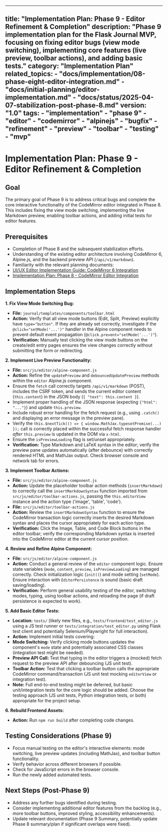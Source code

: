 ***

title: "Implementation Plan: Phase 9 - Editor Refinement & Completion"
description: "Phase 9 implementation plan for the Flask Journal MVP, focusing on fixing editor bugs (view mode switching), implementing core features (live preview, toolbar actions), and adding basic tests."
category: "Implementation Plan"
related\_topics:
\- "docs/implementation/08-phase-eight-editor-integration.md"
\- "docs/initial-planning/editor-implementation.md"
\- "docs/status/2025-04-07-stabilization-post-phase-8.md"
version: "1.0"
tags:
\- "implementation"
\- "phase 9"
\- "editor"
\- "codemirror"
\- "alpinejs"
\- "bugfix"
\- "refinement"
\- "preview"
\- "toolbar"
\- "testing"
\- "mvp"
--------

# Implementation Plan: Phase 9 - Editor Refinement & Completion

## Goal

The primary goal of Phase 9 is to address critical bugs and complete the core interactive functionality of the CodeMirror editor integrated in Phase 8. This includes fixing the view mode switching, implementing the live Markdown preview, enabling toolbar actions, and adding initial tests for editor features.

## Prerequisites

- Completion of Phase 8 and the subsequent stabilization efforts.
- Understanding of the existing editor architecture involving CodeMirror 6, Alpine.js, and the backend preview API (`/api/v1/markdown`).
- Familiarity with the relevant planning documents:
- [UI/UX Editor Implementation Guide: CodeMirror 6 Integration](../initial-planning/editor-implementation.md)
- [Implementation Plan: Phase 8 - CodeMirror Editor Integration](08-phase-eight-editor-integration.md)

## Implementation Steps

**1. Fix View Mode Switching Bug:**

- **File:** `journal/templates/components/toolbar.html`
- **Action:** Verify that all view mode buttons (Edit, Split, Preview) explicitly have `type="button"`. If they are already set correctly, investigate if the `@click="setMode('...')"` handler in the Alpine component needs to prevent default event propagation (`@click.prevent="setMode('...')"`).
- **Verification:** Manually test clicking the view mode buttons on the create/edit entry pages ensures the view changes correctly without submitting the form or redirecting.

**2. Implement Live Preview Functionality:**

- **File:** `src/js/editor/alpine-component.js`
- **Action:** Refine the `updatePreview` and `debouncedUpdatePreview` methods within the `editor` Alpine.js component.
- Ensure the `fetch` call correctly targets `/api/v1/markdown` (POST), includes the CSRF token, and sends the current editor content (`this.content`) in the JSON body (`{ "text": this.content }`).
- Implement proper handling of the JSON response (expecting `{"html": "..."}`) and update `this.preview`.
- Include robust error handling for the fetch request (e.g., using `.catch()` and displaying an error message in the preview pane).
- Verify the `this.$nextTick(() => { window.MathJax.typesetPromise(...) });` call is correctly placed within the successful fetch response handler *after* `this.preview` is updated in the DOM via `x-html`.
- Ensure the `isPreviewLoading` flag is set/unset appropriately.
- **Verification:** Type Markdown and LaTeX syntax in the editor; verify the preview pane updates automatically (after debounce) with correctly rendered HTML and MathJax output. Check browser console and network tab for errors.

**3. Implement Toolbar Actions:**

- **File:** `src/js/editor/alpine-component.js`
- **Action:** Update the placeholder toolbar action methods (`insertMarkdown`) to correctly call the `insertMarkdownSyntax` function imported from `src/js/editor/toolbar-actions.js`, passing the `this.editorView` instance and the action type ('image', 'table', 'code').
- **File:** `src/js/editor/toolbar-actions.js`
- **Action:** Review the `insertMarkdownSyntax` function to ensure the CodeMirror transaction logic correctly inserts the desired Markdown syntax and places the cursor appropriately for each action type.
- **Verification:** Click the Image, Table, and Code Block buttons in the editor toolbar; verify the corresponding Markdown syntax is inserted into the CodeMirror editor at the current cursor position.

**4. Review and Refine Alpine Component:**

- **File:** `src/js/editor/alpine-component.js`
- **Action:** Conduct a general review of the `editor` component logic. Ensure state variables (`mode`, `content`, `preview`, `isPreviewLoading`) are managed correctly. Check initialization logic (`init()`) and mode setting (`setMode`). Ensure interaction with `EditorPersistence` is sound (basic draft saving/loading).
- **Verification:** Perform general usability testing of the editor, switching modes, typing, using toolbar actions, and reloading the page (if draft persistence is expected to work).

**5. Add Basic Editor Tests:**

- **Location:** `tests/` (likely new files, e.g., `tests/frontend/test_editor.js` using a JS test runner or `tests/integration/test_editor.py` using Flask test client and potentially Selenium/Playwright for full interaction).
- **Action:** Implement initial tests covering:
- **Mode Switching:** Verify clicking mode buttons updates the component's `mode` state and potentially associated CSS classes (integration test might be needed).
- **Preview API Call:** Test that typing in the editor triggers a (mocked) fetch request to the preview API after debouncing (JS unit test).
- **Toolbar Action:** Test that clicking a toolbar button calls the appropriate CodeMirror command/transaction (JS unit test mocking `editorView` or integration test).
- **Note:** Full end-to-end testing might be deferred, but basic unit/integration tests for the core logic should be added. Choose the testing approach (JS unit tests, Python integration tests, or both) appropriate for the project setup.

**6. Rebuild Frontend Assets:**

- **Action:** Run `npm run build` after completing code changes.

## Testing Considerations (Phase 9)

- Focus manual testing on the editor's interactive elements: mode switching, live preview updates (including MathJax), and toolbar button functionality.
- Verify behavior across different browsers if possible.
- Check for JavaScript errors in the browser console.
- Run the newly added automated tests.

## Next Steps (Post-Phase 9)

- Address any further bugs identified during testing.
- Consider implementing additional editor features from the backlog (e.g., more toolbar buttons, improved styling, accessibility enhancements).
- Update relevant documentation (Phase 9 Summary, potentially update Phase 8 summary/plan if significant overlaps were fixed).
